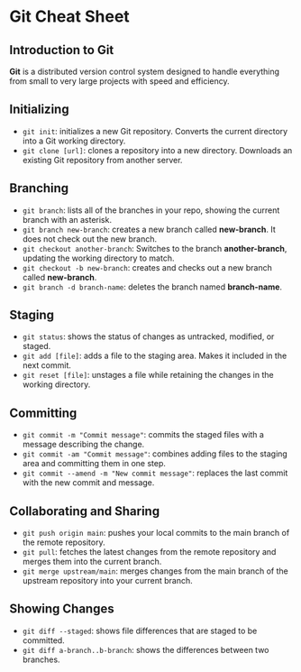 # Git Cheat Sheet

## Introduction to Git
**Git** is a distributed version control system designed to handle everything from small to very large projects with speed and efficiency.

## Initializing

- `git init`: initializes a new Git repository. Converts the current directory into a Git working directory.
- `git clone [url]`: clones a repository into a new directory. Downloads an existing Git repository from another server.

## Branching

- `git branch`: lists all of the branches in your repo, showing the current branch with an asterisk.
- `git branch new-branch`: creates a new branch called **new-branch**. It does not check out the new branch.
- `git checkout another-branch`: Switches to the branch **another-branch**, updating the working directory to match.
- `git checkout -b new-branch`: creates and checks out a new branch called **new-branch**.
- `git branch -d branch-name`: deletes the branch named **branch-name**.

## Staging

- `git status`: shows the status of changes as untracked, modified, or staged.
- `git add [file]`: adds a file to the staging area. Makes it included in the next commit.
- `git reset [file]`: unstages a file while retaining the changes in the working directory.

## Committing

- `git commit -m "Commit message"`: commits the staged files with a message describing the change.
- `git commit -am "Commit message"`: combines adding files to the staging area and committing them in one step.
- `git commit --amend -m "New commit message"`: replaces the last commit with the new commit and message.

## Collaborating and Sharing

- `git push origin main`: pushes your local commits to the main branch of the remote repository.
- `git pull`: fetches the latest changes from the remote repository and merges them into the current branch.
- `git merge upstream/main`: merges changes from the main branch of the upstream repository into your current branch.

## Showing Changes

- `git diff --staged`: shows file differences that are staged to be committed.
- `git diff a-branch..b-branch`: shows the differences between two branches.
